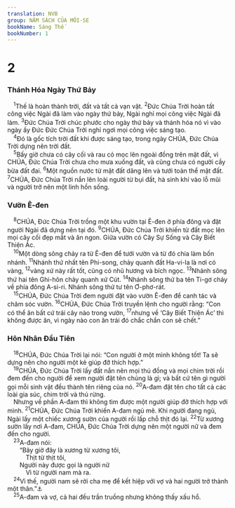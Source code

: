 ```yaml
---
translation: NVB
group: NĂM SÁCH CỦA MÔI-SE
bookName: Sáng Thế 
bookNumber: 1
---
```


<div class="title"><h1>2</h1><h3>Thánh Hóa Ngày Thứ Bảy </h3></div>
<span class="verse sa_2_1"> <sup>1</sup>Thế là hoàn thành trời, đất và tất cả vạn vật. </span>
<span class="verse sa_2_2"><sup>2</sup>Đức Chúa Trời hoàn tất công việc Ngài đã làm vào ngày thứ bảy, Ngài nghỉ mọi công việc Ngài đã làm. </span>
<span class="verse sa_2_3"><sup>3</sup>Đức Chúa Trời chúc phước cho ngày thứ bảy và thánh hóa nó vì vào ngày ấy Đức Đức Chúa Trời nghỉ ngơi mọi công việc sáng tạo. <br/></span>
<span class="verse sa_2_4"> <sup>4</sup>Đó là gốc tích trời đất khi được sáng tạo, trong ngày CHÚA, Đức Chúa Trời dựng nên trời đất. <br/></span>
<span class="verse sa_2_5"> <sup>5</sup>Bấy giờ chưa có cây cối và rau cỏ mọc lên ngoài đồng trên mặt đất, vì CHÚA, Đức Chúa Trời chưa cho mưa xuống đất, và cũng chưa có người cầy bừa đất đai. </span>
<span class="verse sa_2_6"><sup>6</sup>Một nguồn nước từ mặt đất dâng lên và tưới toàn thể mặt đất. </span>
<span class="verse sa_2_7"><sup>7</sup>CHÚA, Đức Chúa Trời nắn lên loài người từ bụi đất, hà sinh khí vào lỗ mũi và người trở nên một linh hồn sống. <br/></span>
<div class="title"><h3>Vườn Ê-đen </h3></div>
<span class="verse sa_2_8"> <sup>8</sup>CHÚA, Đức Chúa Trời trồng một khu vườn tại Ê-đen ở phía đông và đặt người Ngài đã dựng nên tại đó. </span>
<span class="verse sa_2_9"><sup>9</sup>CHÚA, Đức Chúa Trời khiến từ đất mọc lên mọi cây cối đẹp mắt và ăn ngon. Giữa vườn có Cây Sự Sống và Cây Biết Thiện Ác. <br/></span>
<span class="verse sa_2_10"> <sup>10</sup>Một dòng sông chảy ra từ Ê-đen để tưới vườn và từ đó chia làm bốn nhánh. </span>
<span class="verse sa_2_11"><sup>11</sup>Nhánh thứ nhất tên Phi-song, chảy quanh đất Ha-vi-la là nơi có vàng, </span>
<span class="verse sa_2_12"><sup>12</sup>vàng xứ này rất tốt, cũng có nhũ hương và bích ngọc. </span>
<span class="verse sa_2_13"><sup>13</sup>Nhánh sông thứ hai tên Ghi-hôn chảy quanh xứ Cút. </span>
<span class="verse sa_2_14"><sup>14</sup>Nhánh sông thứ ba tên Ti-gơ chảy về phía đông A-si-ri. Nhánh sông thứ tư tên Ơ-phơ-rát. <br/></span>
<span class="verse sa_2_15"> <sup>15</sup>CHÚA, Đức Chúa Trời đem người đặt vào vườn Ê-đen để canh tác và chăm sóc vườn. </span>
<span class="verse sa_2_16"><sup>16</sup>CHÚA, Đức Chúa Trời truyền lệnh cho người rằng: “Con có thể ăn bất cứ trái cây nào trong vườn, </span>
<span class="verse sa_2_17"><sup>17</sup>nhưng về ‘Cây Biết Thiện Ác’ thì không được ăn, vì ngày nào con ăn trái đó chắc chắn con sẽ chết.” <br/></span>
<div class="title"><h3>Hôn Nhân Đầu Tiên </h3></div>
<span class="verse sa_2_18"> <sup>18</sup>CHÚA, Đức Chúa Trời lại nói: “Con người ở một mình không tốt! Ta sẽ dựng nên cho người một kẻ giúp đỡ thích hợp.” <br/></span>
<span class="verse sa_2_19"> <sup>19</sup>CHÚA, Đức Chúa Trời lấy đất nắn nên mọi thú đồng và mọi chim trời rồi đem đến cho người để xem người đặt tên chúng là gì; và bất cứ tên gì người gọi mỗi sinh vật đều thành tên riêng của nó. </span>
<span class="verse sa_2_20"><sup>20</sup>A-đam đặt tên cho tất cả các loài gia súc, chim trời và thú rừng. <br/> Nhưng về phần A-đam thì không tìm được một người giúp đỡ thích hợp với mình. </span>
<span class="verse sa_2_21"><sup>21</sup>CHÚA, Đức Chúa Trời khiến A-đam ngủ mê. Khi người đang ngủ, Ngài lấy một chiếc xương sườn của người rồi lấp chỗ thịt đó lại. </span>
<span class="verse sa_2_22"><sup>22</sup>Từ xương sườn lấy nơi A-đam, CHÚA, Đức Chúa Trời dựng nên một người nữ và đem đến cho người. <br/></span>
<span class="verse sa_2_23"> <sup>23</sup>A-đam nói: <br/>  “Bây giờ đây là xương từ xương tôi, <br/>   Thịt từ thịt tôi, <br/>  Người này được gọi là người nữ <br/>   Vì từ người nam mà ra. <br/></span>
<span class="verse sa_2_24"> <sup>24</sup>Vì thế, người nam sẽ rời cha mẹ để kết hiệp với vợ và hai người trở thành một thân.”<a data-toggle="tooltip" data-placement="bottom" title="Nt: một thịt">⚓</a><br/></span>
<span class="verse sa_2_25"> <sup>25</sup>A-đam và vợ, cả hai đều trần truồng nhưng không thấy xấu hổ. <br/></span>
